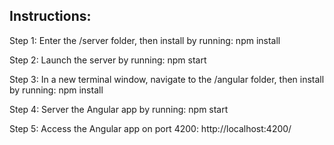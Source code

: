 ## Instructions:

Step 1:
Enter the /server folder, then install by running:
npm install

Step 2:
Launch the server by running:
npm start

Step 3:
In a new terminal window, navigate to the /angular folder, then install by running:
npm install

Step 4:
Server the Angular app by running:
npm start

Step 5:
Access the Angular app on port 4200:
http://localhost:4200/